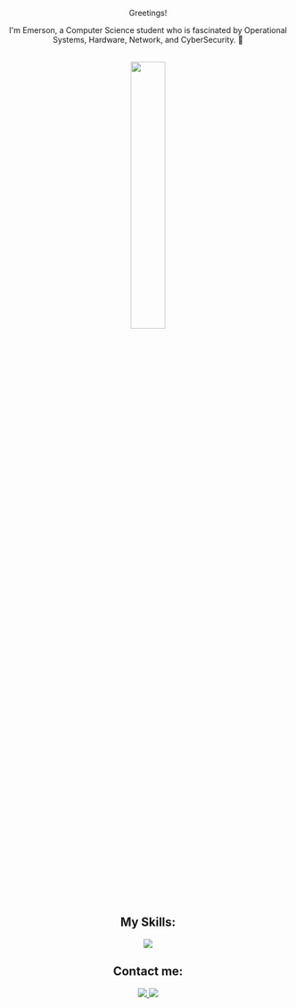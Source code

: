<p align="center"> Greetings!
<p align="center"> I'm Emerson, a Computer Science student who is fascinated by Operational Systems, Hardware, Network, and CyberSecurity. 👾<br><br>

<div align="center" style="margin-bottom:100px">
    <img width=35% align="center" src="https://github-readme-stats.vercel.app/api/top-langs/?username=emersondmatos&show_icons=true&theme=react&layout=compact" />
</div>
<br><br>

<div align="center" style="margin-bottom:5px">

 ## My Skills:
</div>
<p align="center">
  <a href="https://skillicons.dev">
    <img src="https://skillicons.dev/icons?i=java,js,powershell,python,flask,mysql,postgres,git,linux,bsd&perline=5" />
  </a>
</p>
<div align="center" style="margin-bottom:10px">

 ## Contact me:
</div>
<p align="center">
  <a href="https://www.linkedin.com/in/emerson-de-matos-6532aa2b7/">
    <img src="https://skillicons.dev/icons?i=linkedin" />
  </a>
  <a href="mailto:emersonmaiadematos@gmail.com">
    <img src="https://skillicons.dev/icons?i=gmail" />
  </a>
</p>
